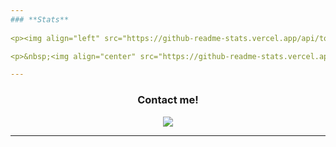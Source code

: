 ```yaml
---
### **Stats**
  
<p><img align="left" src="https://github-readme-stats.vercel.app/api/top-langs?username=vitnessyt&show_icons=true&locale=en&layout=compact" alt="Vitness" /></p>

<p>&nbsp;<img align="center" src="https://github-readme-stats.vercel.app/api?username=vitnessyt&show_icons=true&locale=en" alt="Vitness" /></p>

---
```

<h3 align="center">Contact me!</h3>
<p align="center"> <a href="https://discordapp.com/users/656919778572632094"> <img src="https://img.shields.io/badge/Discord-7289DA?style=for-the-badge&logo=discord&logoColor=white"> </a> </p>
  
---
